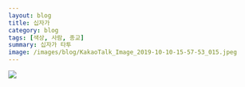 ```yaml
---
layout: blog
title: 십자가
category: blog
tags: [색상, 사람, 종교]  
summary: 십자가 타투
image: /images/blog/KakaoTalk_Image_2019-10-10-15-57-53_015.jpeg
---
```

![](/images/blog/KakaoTalk_Image_2019-10-10-15-57-53_015.jpeg " ")